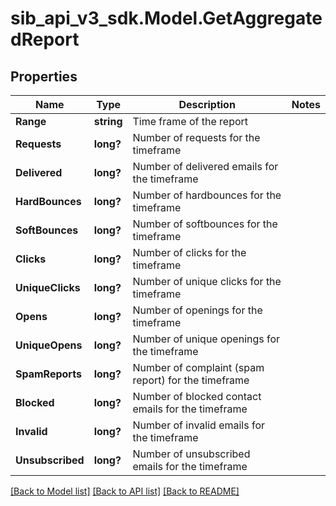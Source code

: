 # sib_api_v3_sdk.Model.GetAggregatedReport
## Properties

Name | Type | Description | Notes
------------ | ------------- | ------------- | -------------
**Range** | **string** | Time frame of the report | 
**Requests** | **long?** | Number of requests for the timeframe | 
**Delivered** | **long?** | Number of delivered emails for the timeframe | 
**HardBounces** | **long?** | Number of hardbounces for the timeframe | 
**SoftBounces** | **long?** | Number of softbounces for the timeframe | 
**Clicks** | **long?** | Number of clicks for the timeframe | 
**UniqueClicks** | **long?** | Number of unique clicks for the timeframe | 
**Opens** | **long?** | Number of openings for the timeframe | 
**UniqueOpens** | **long?** | Number of unique openings for the timeframe | 
**SpamReports** | **long?** | Number of complaint (spam report) for the timeframe | 
**Blocked** | **long?** | Number of blocked contact emails for the timeframe | 
**Invalid** | **long?** | Number of invalid emails for the timeframe | 
**Unsubscribed** | **long?** | Number of unsubscribed emails for the timeframe | 

[[Back to Model list]](../README.md#documentation-for-models) [[Back to API list]](../README.md#documentation-for-api-endpoints) [[Back to README]](../README.md)


